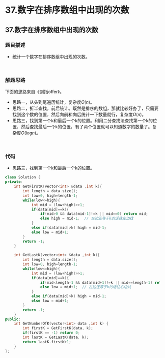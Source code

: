 # 37.数字在排序数组中出现的次数


## 37.数字在排序数组中出现的次数

### 题目描述  

- 统计一个数字在排序数组中出现的次数。

&nbsp;

### 解题思路  

下面的思路来自《剑指offer》。

- 思路一，从头到尾遍历统计，复杂度$O(n)$。
- 思路二，折半查找，前后统计。既然是排序的数组，那就比较好办了，只需要找到这个数的位置，然后向前和向后统计一下数量就行，复杂度$O(n)$。
- 思路三，找到第一个k和最后一个k的位置。利用二分查找法查找第一个k的位置，然后查找最后一个k的位置，有了两个位置就可以知道数字的数量了。复杂度$O(logn)$。


&nbsp;

### 代码 

- 思路三，找到第一个k和最后一个k的位置。

```c++
class Solution {
private:
    int GetFirstK(vector<int> &data ,int k){
        int length = data.size();
        int low=0, high=length-1;
        while(low<=high){
            int mid = (low+high)>>1;
            if(data[mid]==k){
                if(mid>0 && data[mid-1]!=k || mid==0) return mid;
                else high = mid-1;  // 左边还等于k的话往左边找
            }
            else if(data[mid]>k) high = mid-1;
            else low = mid+1;
        }
        return -1;
    }
    
    int GetLastK(vector<int> &data ,int k){
        int length = data.size();
        int low=0, high=length-1;
        while(low<=high){
            int mid = (low+high)>>1;
            if(data[mid]==k){
                if(mid<length-1 && data[mid+1]!=k || mid==length-1) return mid;
                else low = mid+1;  // 右边还等于k的话往右边找
            }
            else if(data[mid]>k) high = mid-1;
            else low = mid+1;
        }
        return -1;
    }
public:
    int GetNumberOfK(vector<int> data ,int k) {
        int firstK = GetFirstK(data, k);
        if(firstK == -1) return 0;
        int lastK = GetLastK(data, k);
        return lastK-firstK+1;
    }
};
```





